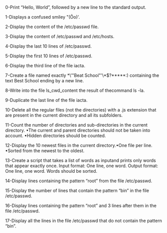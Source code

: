 0-Print “Hello, World”, followed by a new line to the standard output.

1-Displays a confused smiley "(Ôo)'.

2-Display the content of the /etc/passwd file.

3-Display the content of /etc/passwd and /etc/hosts.

4-Display the last 10 lines of /etc/passwd.

5-Display the first 10 lines of /etc/passwd.

6-Display the third line of the file iacta.

7-Create a file named exactly \*\\'"Beat School"\'\\*$\?\*\*\*\*\*:) containing the text Best School ending by a new line.

8-Write into the file ls_cwd_content the result of thecommand ls -la.

9-Duplicate the last line of the file iacta.

10-Delete all the regular files (not the directories) with a .js extension that are present in the current directory and all its subfolders.

11-Count the number of directories and sub-directories in the current directory.
•The current and parent directories should not be taken into account.
•Hidden directories should be counted.

12-Display the 10 newest files in the current directory.•One file per line.
  •Sorted from the newest to the oldest.

13-Create a script that takes a list of words as inputand prints only words that appear exactly once.
Input format: One line, one word.
Output format: One line, one word.
Words should be sorted.

14-Display lines containing the pattern “root” from the file /etc/passwd.

15-Display the number of lines that contain the pattern “bin” in the file /etc/passwd.

16-Display lines containing the pattern “root” and 3 lines after them in the file /etc/passwd.

17-Display all the lines in the file /etc/passwd that do not contain the pattern “bin”.

